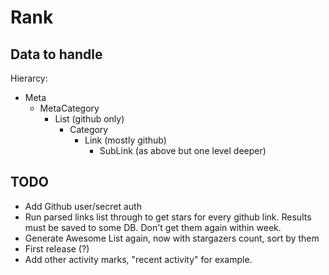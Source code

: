 # Rank

## Data to handle

Hierarcy:
- Meta
  - MetaCategory
    - List (github only)
      - Category
        - Link (mostly github)
          - SubLink (as above but one level deeper)

## TODO
- Add Github user/secret auth
- Run parsed links list through to get stars for every github link.
Results must be saved to some DB. Don't get them again within week.
- Generate Awesome List again, now with stargazers count, sort by them
- First release (?)
- Add other activity marks, "recent activity" for example.

